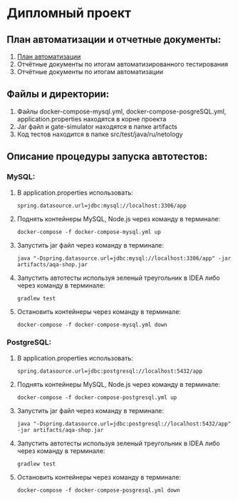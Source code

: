 # Дипломный проект

## План автоматизации и отчетные документы:

1. [План автоматизации](https://github.com/bezbiletniy/Diploma/blob/master/plan_reports/plan.md)
2. Отчётные документы по итогам автоматизированного тестирования
3. Отчётные документы по итогам автоматизации

## Файлы и директории:

1. Файлы docker-compose-mysql.yml, docker-compose-posgreSQL.yml, application.properties находятся в корне проекта
2. Jar файл и gate-simulator находятся в папке artifacts
3. Код тестов находится в папке src/test/java/ru/netology

## Описание процедуры запуска автотестов:

### MySQL:

1. В application.properties использовать:

     `spring.datasource.url=jdbc:mysql://localhost:3306/app`

2. Поднять контейнеры MySQL, Node.js через команду в терминале:

     `docker-compose -f docker-compose-mysql.yml up`

3. Запустить jar файл через команду в терминале:

      `java "-Dspring.datasource.url=jdbc:mysql://localhost:3306/app" -jar artifacts/aqa-shop.jar`

4. Запустить автотесты используя зеленый треугольник в IDEA либо через команду в терминале:
       
      `gradlew test`

6. Остановить контейнеры через команду в терминале:

      `docker-compose -f docker-compose-mysql.yml down`

### PostgreSQL:

1. В application.properties использовать:

   `spring.datasource.url=jdbc:postgresql://localhost:5432/app`

2. Поднять контейнеры MySQL, Node.js через команду в терминале:

   `docker-compose -f docker-compose-postgresql.yml up`

3. Запустить jar файл через команду в терминале:

   `java "-Dspring.datasource.url=jdbc:postgresql://localhost:5432/app" -jar artifacts/aqa-shop.jar`

4. Запустить автотесты используя зеленый треугольник в IDEA либо через команду в терминале:

   `gradlew test`

6. Остановить контейнеры через команду в терминале:

   `docker-compose -f docker-compose-posgresql.yml down`
